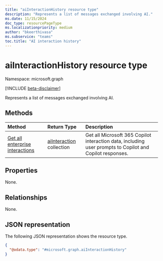 ```yaml
---
title: "aiInteractionHistory resource type"
description: "Represents a list of messages exchanged involving AI."
ms.date: 11/15/2024
doc_type: resourcePageType
ms.localizationpriority: medium
author: "bkeerthivasa"
ms.subservice: "teams"
toc.title: "AI interaction history"
---
```


# aiInteractionHistory resource type

Namespace: microsoft.graph

[!INCLUDE [beta-disclaimer](../../includes/beta-disclaimer.md)]

Represents a list of messages exchanged involving AI.

## Methods

|  Method       |  Return Type  | Description| 
|:---------------|:--------|:----------|
|[Get all enterprise interactions](../api/aiinteractionhistory-getallenterpriseinteractions.md) | [aiInteraction](aiinteraction.md) collection | Get all Microsoft 365 Copilot interaction data, including user prompts to Copilot and Copilot responses. |

## Properties
None.

## Relationships
None.

## JSON representation

The following JSON representation shows the resource type.

<!--{
  "blockType": "resource",
  "optionalProperties": [],
  "keyProperty": "id",
  "baseType": "microsoft.graph.entity",
  "@odata.type": "microsoft.graph.aiInteractionHistory"
}-->

```json
{
  "@odata.type": "#microsoft.graph.aiInteractionHistory"
}
```
